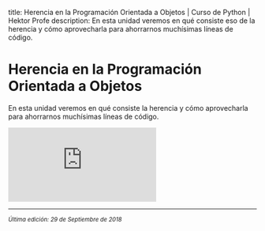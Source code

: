 title: Herencia en la Programación Orientada a Objetos | Curso de Python | Hektor Profe
description: En esta unidad veremos en qué consiste eso de la herencia y cómo aprovecharla para ahorrarnos muchísimas líneas de código.

<style>

.admonition.note > .superfences-tabs > label:hover, .headerlink{
    color: #018dc5 !important;
}

.admonition.info{
    font-size: 100%;
}

.admonition.info label{
    font-size: 91%;
}

.admonition.note > .admonition-title {
    display: none;
}

</style>

# Herencia en la Programación Orientada a Objetos

En esta unidad veremos en qué consiste la herencia y cómo aprovecharla para ahorrarnos muchísimas líneas de código.

<div class='embed-container'><iframe src='https://player.vimeo.com/video/292161476' frameborder='0' webkitAllowFullScreen mozallowfullscreen allowFullScreen></iframe></div>

___
<small class="edited"><i>Última edición: 29 de Septiembre de 2018</i></small>